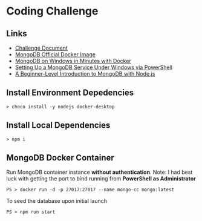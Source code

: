 # Coding Challenge

## Links
- [Challenge Document](https://docs.google.com/document/d/1d9ZM4tSd9lq7PUOjfgm6nKITpUbGcyUbB2rcA1O55Ho/edit?usp=sharing)
- [MongoDB Official Docker Image](https://hub.docker.com/_/mongo)
- [MongoDB on Windows in Minutes with Docker](https://blog.jeremylikness.com/blog/2018-12-27_mongodb-on-windows-in-minutes-with-docker/)
- [Setting Up a MongoDB Service Under Windows via PowerShell](https://studio3t.com/knowledge-base/articles/setup-mongodb-windows-powershell/)
- [A Beginner-Level Introduction to MongoDB with Node.js](https://stackabuse.com/a-beginner-level-introduction-to-mongodb-with-node-js)

## Install Environment Depedencies
```
> choco install -y nodejs docker-desktop
```

## Install Local Dependencies
```
> npm i
```

## MongoDB Docker Container
Run MongoDB container instance **without authentication**. Note: I had best luck with getting the port to bind running from **PowerShell as Administrator**
```
PS > docker run -d -p 27017:27017 --name mongo-cc mongo:latest
```
To seed the database upon initial launch
```
PS > npm run start
```